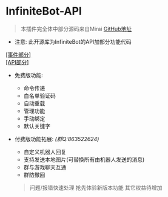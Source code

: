 # InfiniteBot-API
> 本插件完全体中部分源码来自Mirai [GitHub地址](https://github.com/mamoe/mirai)
+ 注意: 此开源库为InfiniteBot的API加部分功能代码

[[事件部分]](https://github.com/IllTamer/InfiniteBot/blob/main/doc/Events.md)  
[[API部分]](https://github.com/IllTamer/InfiniteBot/blob/main/doc/API.md)

+ 免费版功能:
  + 命令传递
  + 白名单验证码
  + 自动重载
  + 管理功能
  + 手动绑定
  + 默认关键字

+ 付费版功能拓展: _(群Q:863522624)_
  + 自定义机器人回复 
  + 支持发送本地图片(可替换所有由机器人发送的消息)
  + 群与游戏聊天互通
  + 群防撤回 
  > 问题/报错快速处理
  > 抢先体验新版本功能
  > 其它权益待增加
